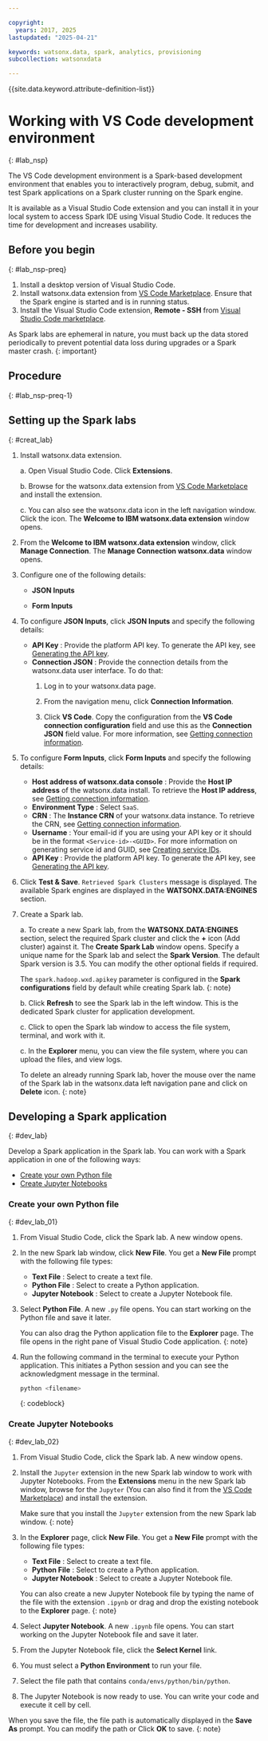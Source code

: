 ```yaml
---

copyright:
  years: 2017, 2025
lastupdated: "2025-04-21"

keywords: watsonx.data, spark, analytics, provisioning
subcollection: watsonxdata

---
```


{{site.data.keyword.attribute-definition-list}}

# Working with VS Code development environment
{: #lab_nsp}

The VS Code development environment is a Spark-based development environment that enables you to interactively program, debug, submit, and test Spark applications on a Spark cluster running on the Spark engine.

It is available as a Visual Studio Code extension and you can install it in your local system to access Spark IDE using Visual Studio Code. It reduces the time for development and increases usability.


## Before you begin
{: #lab_nsp-preq}


1. Install a desktop version of Visual Studio Code.
1. Install watsonx.data extension from [VS Code Marketplace](https://marketplace.visualstudio.com/items?itemName=IBM.watsonx-data). Ensure that the Spark engine is started and is in running status.
1. Install the Visual Studio Code extension, **Remote - SSH** from [Visual Studio Code marketplace](https://marketplace.visualstudio.com/items?itemName=ms-vscode-remote.remote-ssh).


As Spark labs are ephemeral in nature, you must back up the data stored periodically to prevent potential data loss during upgrades or a Spark master crash.
{: important}

## Procedure
{: #lab_nsp-preq-1}


## Setting up the Spark labs
{: #creat_lab}

1. Install watsonx.data extension.

    a. Open Visual Studio Code. Click **Extensions**.

    b. Browse for the watsonx.data extension from [VS Code Marketplace](https://marketplace.visualstudio.com/items?itemName=IBM.watsonx-data) and install the extension.

    c. You can also see the watsonx.data icon in the left navigation window. Click the icon. The **Welcome to IBM watsonx.data extension** window opens.


2. From the **Welcome to IBM watsonx.data extension** window, click **Manage Connection**. The **Manage Connection watsonx.data** window opens.

3. Configure one of the following details:

    * **JSON Inputs**

    * **Form Inputs**

4. To configure **JSON Inputs**, click **JSON Inputs** and specify the following details:

    * **API Key** : Provide the platform API key. To generate the API key, see [Generating the API key]({{site.data.keyword.ref-con-presto-serv-link}}).
    * **Connection JSON** : Provide the connection details from the watsonx.data user interface. To do that:
        1. Log in to your watsonx.data page.

        2. From the navigation menu, click **Connection Information**.

        3. Click **VS Code**. Copy the configuration  from the **VS Code connection configuration** field and use this as the **Connection JSON** field value. For more information, see [Getting connection information]({{site.data.keyword.ref-get_connection-link}}).


5. To configure **Form Inputs**, click **Form Inputs** and specify the following details:
    * **Host address of watsonx.data console** : Provide the **Host IP address** of the watsonx.data install. To retrieve the **Host IP address**, see [Getting connection information]({{site.data.keyword.ref-get_connection-link}}).
    * **Environment Type** : Select `SaaS`.
    * **CRN** : The **Instance CRN** of your watsonx.data instance. To retrieve the CRN, see [Getting connection information]({{site.data.keyword.ref-get_connection-link}}).
    * **Username** : Your email-id if you are using your API key or it should be in the format `<Service-id>-<GUID>`. For more information on generating service id and GUID, see [Creating service IDs](https://www.ibm.com/docs/en/watsonx/watsonxdata/aws?topic=usca-granting-access-through-service-ids-api-keys-from-saas-console#creating_service_IDs).
    * **API Key** : Provide the platform API key. To generate the API key, see [Generating the API key]({{site.data.keyword.ref-con-presto-serv-link}}).

4. Click **Test & Save**. `Retrieved Spark Clusters` message is displayed. The available Spark engines are displayed in the **WATSONX.DATA:ENGINES** section.

3. Create a Spark lab.

    a. To create a new Spark lab, from the **WATSONX.DATA:ENGINES** section, select the required Spark cluster and click the **+** icon (Add cluster) against it. The **Create Spark Lab** window opens. Specify a unique name for the Spark lab and select the **Spark Version**. The default Spark version is 3.5. You can modify the other optional fields if required.

    The `spark.hadoop.wxd.apikey` parameter is configured in the **Spark configurations** field by default while creating Spark lab.
    {: note}

    b. Click **Refresh** to see the Spark lab in the left window. This is the dedicated Spark cluster for application development.

    c. Click to open the Spark lab window to access the file system, terminal, and work with it.

    c. In the **Explorer** menu, you can view the file system, where you can upload the files, and view logs.

    To delete an already running Spark lab, hover the mouse over the name of the Spark lab in the watsonx.data left navigation pane and click on **Delete** icon.
    {: note}

## Developing a Spark application
{: #dev_lab}

Develop a Spark application in the Spark lab. You can work with a Spark application in one of the following ways:

* [Create your own Python file](#dev_lab_01)
* [Create Jupyter Notebooks](#dev_lab_02)

### Create your own Python file
{: #dev_lab_01}

1. From Visual Studio Code, click the Spark lab. A new window opens.

1. In the new Spark lab window, click **New File**. You get a **New File** prompt with the following file types:
   * **Text File** : Select to create a text file.
   * **Python File** : Select to create a Python application.
   * **Jupyter Notebook** : Select to create a Jupyter Notebook file.

1. Select **Python File**. A new `.py` file opens. You can start working on the Python file and save it later.

   You can also drag the Python application file to the **Explorer** page. The file opens in the right pane of Visual Studio Code application.
   {: note}

2. Run the following command in the terminal to execute your Python application. This initiates a Python session and you can see the acknowledgment message in the terminal.

    ```bash
    python <filename>
    ```
    {: codeblock}

### Create Jupyter Notebooks
{: #dev_lab_02}

1. From Visual Studio Code, click the Spark lab. A new window opens.

1. Install the `Jupyter` extension in the new Spark lab window to work with Jupyter Notebooks.
   From the **Extensions** menu in the new Spark lab window, browse for the `Jupyter` (You can also find it from the [VS Code Marketplace](https://marketplace.visualstudio.com/items?itemName=ms-toolsai.jupyter)) and install the extension.

   Make sure that you install the `Jupyter` extension from the new Spark lab window.
   {: note}

1. In the **Explorer** page, click **New File**. You get a **New File** prompt with the following file types:
   * **Text File** : Select to create a text file.
   * **Python File** : Select to create a Python application.
   * **Jupyter Notebook** : Select to create a Jupyter Notebook file.

   You can also create a new Jupyter Notebook file by typing the name of the file with the extension `.ipynb` or drag and drop the existing notebook to the **Explorer** page.
   {: note}

1. Select **Jupyter Notebook**. A new `.ipynb` file opens. You can start working on the Jupyter Notebook file and save it later.

1. From the Jupyter Notebook file, click the **Select Kernel** link.

1. You must select a **Python Environment** to run your file.

5. Select the file path that contains `conda/envs/python/bin/python`.

5. The Jupyter Notebook is now ready to use. You can write your code and execute it cell by cell.

When you save the file, the file path is automatically displayed in the **Save As** prompt. You can modify the path or Click **OK** to save.
{: note}
